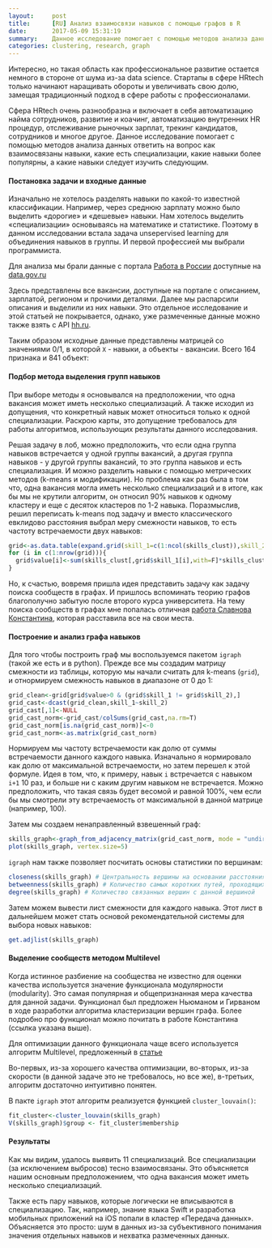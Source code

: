 ```yaml
---
layout:     post
title:      [RU] Анализ взаимосвязи навыков с помощью графов в R 
date:       2017-05-09 15:31:19
summary:    Данное исследование помогает с помощью методов анализа данных ответить на вопрос как взаимосвязаны навыки, какие есть специализации, какие навыки более популярны, а какие навыки следует изучить следующим.
categories: clustering, research, graph
---
```


Интересно, но такая область как профессиональное развитие остается немного в стороне от шума из-за data science. Стартапы в сфере HRtech только начинают наращивать обороты и увеличивать свою долю, замещая традиционный подход в сфере работы с профессионалами. 

Сфера HRtech очень разнообразна и включает в себя автоматизацию найма сотрудников, развитие и коачинг, автоматизацию внутренних HR процедур, отслеживание рыночных зарплат, трекинг кандидатов, сотрудников и многое другое. Данное исследование помогает с помощью методов анализа данных ответить на вопрос как взаимосвязаны навыки, какие есть специализации, какие навыки более популярны, а какие навыки следует изучить следующим.


#### Постановка задачи и входные данные

Изначально не хотелось разделять навыки по какой-то известной классификации. Например, через среднюю зарплату можно было выделить «дорогие» и «дешевые» навыки. Нам хотелось выделить «специализации» основываясь на математике и статистике. Поэтому в данном исследовании встала задача unsepervised learning для объединения навыков в группы. И первой профессией мы выбрали программиста.
 
Для анализа мы брали данные с портала [Работа в России](http://trudvsem.ru) доступные на [data.gov.ru](http://data.gov.ru/opendata/7710538364-vacansii)

Здесь представлены все вакансии, доступные на портале с описанием, зарплатой, регионом и прочими деталями. Далее мы распарсили описания и выделили из них навыки. Это отдельное исследование и этой статьей не покрывается, однако, уже размеченные данные можно также взять с API [hh.ru](http://hh.ru). 
 
Таким образом исходные данные представлены матрицей со значениями 0/1, в которой `X` - навыки, а объекты - вакансии. Всего 164 признака и 841 объект:


#### Подбор метода выделения групп навыков

При выборе методы я основывался на предположении, что одна вакансия может иметь несколько специализаций. А также исходил из допущения, что конкретный навык может относиться только к одной специализации. Раскрою карты, это допущение требовалось для работы алгоритмов, использующих результаты данного исследования.

Решая задачу в лоб, можно предположить, что если одна группа навыков встречается у одной группы вакансий, а другая группа навыков - у другой группы вакансий, то это группа навыков и есть специализация. И можно разделить навыки с помощью метрических методов (k-means и модификации). Но проблема как раз была в том что, одна вакансия могла иметь несколько специализаций и в итоге, как бы мы не крутили алгоритм, он относил 90% навыков к одному кластеру и еще с десяток кластеров по 1-2 навыка. Поразмыслив, решил переписать k-means под задачу и вместо классического евклидово расстояния выбрал меру смежности навыков, то есть частоту встречаемости двух навыков:

```r
grid<-as.data.table(expand.grid(skill_1=c(1:ncol(skills_clust)),skill_2=c(1:ncol(skills_clust))))
for (i in c(1:nrow(grid))){
  grid$value[i]<-sum(skills_clust[,grid$skill_1[i],with=F]*skills_clust[,grid$skill_2[i],with=F])
}
```

Но, к счастью, вовремя пришла идея представить задачу как задачу поиска сообществ в графах. И пришлось вспоминать теорию графов благополучно забытую после второго курса университета. На тему поиска сообществ в графах мне попалась отличная [работа Славнова Константина](http://www.machinelearning.ru/wiki/images/6/60/2015_417_SlavnovKA.pdf), которая расставила все на свои места.


#### Построение и анализ графа навыков

Для того чтобы построить граф мы воспользуемся пакетом `igraph` (такой же есть и в python). Прежде все мы создадим матрицу смежности из таблицы, которую мы начали считать для k-means (`grid`), и отнормируем смежность навыков в диапазоне от 0 до 1: 

```r
grid_clean<-grid[grid$value>0 & (grid$skill_1 != grid$skill_2),]
grid_cast<-dcast(grid_clean,skill_1~skill_2)
grid_cast[,1]<-NULL
grid_cast_norm<-grid_cast/colSums(grid_cast,na.rm=T)
grid_cast_norm[is.na(grid_cast_norm)]<-0
grid_cast_norm<-as.matrix(grid_cast_norm)
```

Нормируем мы частоту встречаемости как долю от суммы встречаемости данного каждого навыка. Изначально я нормировало как долю от максимальной встречаемости, но затем перешел к этой формуле. Идея в том, что, к примеру, навык `i` встречается с навыком `i+1` 10 раз, и больше ни с каким другим навыком не встречается. Можно предположить, что такая связь будет весомой и равной 100%, чем если бы мы смотрели эту встречаемость от максимальной в данной матрице (например, 100).

Затем мы создаем ненаправленный взвешенный граф:

```r
skills_graph<-graph_from_adjacency_matrix(grid_cast_norm, mode = "undirected",weighted=T)
plot(skills_graph, vertex.size=5)
```
`igraph` нам также позволяет посчитать основы статистики по вершинам:

```r
closeness(skills_graph) # Центральность вершины на основании расстояния до других вершин
betweenness(skills_graph) # Количество самых коротких путей, проходящих через вершину
degree(skills_graph) # Количество связанных вершин с данной вершиной
```

Затем можем вывести лист смежности для каждого навыка. Этот лист в дальнейшем может стать основой рекомендательной системы для выбора новых навыков:

```r
get.adjlist(skills_graph)
```


#### Выделение сообществ методом Multilevel

Когда истинное разбиение на сообщества не известно для оценки качества используется значение функционала модулярности (modularity). Это самая популярная и общепризнанная мера качества для данной задачи. Функционал был предложен Ньюманом и Гирваном в ходе разработки алгоритма кластеризации вершин графа. Более подробно про функционал можно почитать в работе Константина (ссылка указана выше).

Для оптимизации данного функционала чаще всего используется алгоритм Multilevel, предложенный в [статье](https://arxiv.org/abs/0803.0476)

Во-первых, из-за хорошего качества оптимизации, во-вторых, из-за скорости (в данной задаче это не требовалось, но все же), в-третьих, алгоритм достаточно интуитивно понятен.

В пакте `igraph` этот алгоритм реализуется функцией `cluster_louvain()`:

```r
fit_cluster<-cluster_louvain(skills_graph)
V(skills_graph)$group <- fit_cluster$membership
```

#### Результаты


Как мы видим, удалось выявить 11 специализаций. Все специализации (за исключением выбросов) тесно взаимосвязаны. Это объясняется нашим основным предположением, что одна вакансия может иметь несколько специализаций. 

Также есть пару навыков, которые логически не вписываются в специализацию. Так, например, знание языка Swift и разработка мобильных приложений на iOS попали в кластер «Передача данных». Объясняется это просто: шум в данных из-за субъективного понимания значения отдельных навыков и нехватка размеченных данных.

